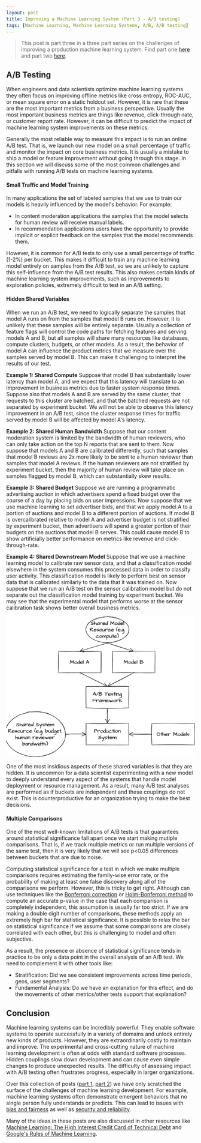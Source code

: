 ```yaml
---
layout: post
title: Improving a Machine Learning System (Part 3 - A/B testing)
tags: [Machine Learning, Machine Learning Systems, A/B, A/B testing]
---
```

<script> 
  (function(i,s,o,g,r,a,m){i['GoogleAnalyticsObject']=r;i[r]=i[r]||function(){
  (i[r].q=i[r].q||[]).push(arguments)},i[r].l=1*new Date();a=s.createElement(o),
  m=s.getElementsByTagName(o)[0];a.async=1;a.src=g;m.parentNode.insertBefore(a,m)
  })(window,document,'script','https://www.google-analytics.com/analytics.js','ga');

  ga('create', 'UA-82391879-1', 'auto');
  ga('send', 'pageview');

</script>


<!--
https://proceedings.neurips.cc/paper/2015/file/86df7dcfd896fcaf2674f757a2463eba-Paper.pdf
TODO: 

-->


> This post is part three in a three part series on the challenges of improving a production machine learning system. Find part one [here](https://danshiebler.com/2021-11-06-ml-systems-1) and part two [here](https://danshiebler.com/2021-11-09-ml-systems-2).


## A/B Testing

When engineers and data scientists optimize machine learning systems they often focus on improving offline metrics like cross entropy, ROC-AUC, or mean square error on a static holdout set. However, it is rare that these are the most important metrics from a business perspective. Usually the most important business metrics are things like revenue, click-through-rate, or customer report rate. However, it can be difficult to predict the impact of machine learning system improvements on these metrics. 

Generally the most reliable way to measure this impact is to run an online A/B test. That is, we launch our new model on a small percentage of traffic and monitor the impact on core business metrics. It is usually a mistake to ship a model or feature improvement without going through this stage. In this section we will discuss some of the most common challenges and pitfalls with running A/B tests on machine learning systems. 





#### Small Traffic and Model Training

In many applications the set of labeled samples that we use to train our models is heavily influenced by the model's behavior. For example: 
* In content moderation applications the samples that the model selects for human review will receive manual labels.
* In recommendation applications users have the opportunity to provide implicit or explicit feedback on the samples that the model recommends them.

However, it is common for A/B tests to only use a small percentage of traffic (1-2%) per bucket. This makes it difficult to train any machine learning model entirely on samples from the A/B test, so we are unlikely to capture this self-influence from the A/B test results. This also makes certain kinds of machine learning system improvements, such as improvements to exploration policies, extremely difficult to test in an A/B setting.



#### Hidden Shared Variables


When we run an A/B test, we need to logically separate the samples that model A runs on from the samples that model B runs on. However, it is unlikely that these samples will be entirely separate. Usually a collection of feature flags will control the code paths for fetching features and serving models A and B, but all samples will share many resources like databases, compute clusters, budgets, or other models. As a result, the behavior of model A can influence the product metrics that we measure over the samples served by model B. This can make it challenging to interpret the results of our test.

**Example 1: Shared Compute** Suppose that model B has substantially lower latency than model A, and we expect that this latency will translate to an improvement in business metrics due to faster system response times. Suppose also that models A and B are served by the same cluster, that requests to this cluster are batched, and that the batched requests are not separated by experiment bucket. We will not be able to observe this latency improvement in an A/B test, since the cluster response times for traffic served by model B will be affected by model A's latency. 

**Example 2: Shared Human Bandwidth** Suppose that our content moderation system is limited by the bandwidth of human reviewers, who can only take action on the top N reports that are sent to them. Now suppose that models A and B are calibrated differently, such that samples that model B reviews are 2x more likely to be sent to a human reviewer than samples that model A reviews. If the human reviewers are not stratified by experiment bucket, then the majority of human review will take place on samples flagged by model B, which can substantially skew results.

**Example 3: Shared Budget** Suppose we are running a programmatic advertising auction in which advertisers spend a fixed budget over the course of a day by placing bids on user impressions. Now suppose that we use machine learning to set advertiser bids, and that we apply model A to a portion of auctions and model B to a different portion of auctions. If model B is overcalibrated relative to model A and advertiser budget is not stratified by experiment bucket, then advertisers will spend a greater portion of their budgets on the auctions that model B serves. This could cause model B to show artificially better performance on metrics like revenue and click-through-rate. 

**Example 4: Shared Downstream Model** Suppose that we use a machine learning model to calibrate raw sensor data, and that a classification model elsewhere in the system consumes this processed data in order to classify user activity. This classification model is likely to perform best on sensor data that is calibrated similarly to the data that it was trained on. Now suppose that we run an A/B test on the sensor calibration model but do not separate out the classification model training by experiment bucket. We may see that the experimental model that performs worse at the sensor calibration task shows better overall business metrics.

![Hidden shared variables can skew the results of an A/B test. Figure from draw.io](/img/Hidden_Shared.png)


One of the most insidious aspects of these shared variables is that they are hidden. It is uncommon for a data scientist experimenting with a new model to deeply understand every aspect of the systems that handle model deployment or resource management. As a result, many A/B test analyses are performed as if buckets are independent and these couplings do not exist. This is counterproductive for an organization trying to make the best decisions.


#### Multiple Comparisons

One of the most well-known limitations of A/B tests is that guarantees around statistical significance fall apart once we start making mutiple comparisons. That is, if we track multiple metrics or run multiple versions of the same test, then it is very likely that we will see p<0.05 differences between buckets that are due to noise.

Computing statistical significance for a test in which we make multiple comparisons requires estimating the family-wise error rate, or the probability of making at least one false discovery along all of the comparisons we perform. However, this is tricky to get right. Although can use techniques like the [Bonferroni correction](https://en.wikipedia.org/wiki/Bonferroni_correction) or [Holm-Bonferroni method](https://en.wikipedia.org/wiki/Holm%E2%80%93Bonferroni_method) to compute an accurate p-value in the case that each comparison is completely independent, this assumption is usually far too strict. If we are making a double digit number of comparisons, these methods apply an extremely high bar for statistical significance. It is possible to relax the bar on statistical significance if we assume that some comparisons are closely correlated with each other, but this is challenging to model and often subjective. 

As a result, the presence or absence of statistical significance tends in practice to be only a data point in the overall analysis of an A/B test. We need to complement it with other tools like:
* Stratification: Did we see consistent improvements across time periods, geos, user segments?
* Fundamental Analysis: Do we have an explanation for this effect, and do the movements of other metrics/other tests support that explanation? 




## Conclusion

Machine learning systems can be incredibly powerful. They enable software systems to operate successfully in a variety of domains and unlock entirely new kinds of products. However, they are extraordinarily costly to maintain and improve. The experimental and cross-cutting nature of machine learning development is often at odds with standard software processes. Hidden couplings slow down development and can cause even simple changes to produce unexpected results. The difficulty of assessing impact with A/B testing often frustrates progress, especially in larger organizations.

Over this collection of posts ([part 1](https://danshiebler.com/2021-11-06-ml-systems-1), [part 2](https://danshiebler.com/2021-11-13-ml-systems-1)) we have only scratched the surface of the challenges of machine learning development. For example, machine learning systems often demonstrate emergent behaviors that no single person fully understands or predicts. This can lead to issues with [bias and fairness](https://arxiv.org/pdf/1908.09635.pdf) as well as [security and reliability](https://dependablesecureml.github.io/). 

Many of the ideas in these posts are also discussed in other resources like [Machine Learning: The High Interest Credit Card of Technical Debt](https://research.google/pubs/pub43146/) and [Google's Rules of Machine Learning](https://developers.google.com/machine-learning/guides/rules-of-ml). 






